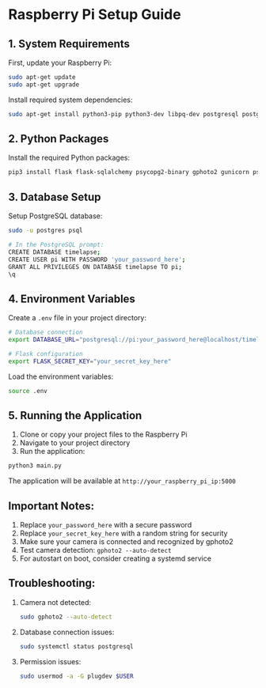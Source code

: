 # Raspberry Pi Setup Guide

## 1. System Requirements
First, update your Raspberry Pi:
```bash
sudo apt-get update
sudo apt-get upgrade
```

Install required system dependencies:
```bash
sudo apt-get install python3-pip python3-dev libpq-dev postgresql postgresql-contrib gphoto2
```

## 2. Python Packages
Install the required Python packages:
```bash
pip3 install flask flask-sqlalchemy psycopg2-binary gphoto2 gunicorn psutil flask-login oauthlib astral flask-wtf email-validator
```

## 3. Database Setup
Setup PostgreSQL database:
```bash
sudo -u postgres psql

# In the PostgreSQL prompt:
CREATE DATABASE timelapse;
CREATE USER pi WITH PASSWORD 'your_password_here';
GRANT ALL PRIVILEGES ON DATABASE timelapse TO pi;
\q
```

## 4. Environment Variables
Create a `.env` file in your project directory:
```bash
# Database connection
export DATABASE_URL="postgresql://pi:your_password_here@localhost/timelapse"

# Flask configuration
export FLASK_SECRET_KEY="your_secret_key_here"
```

Load the environment variables:
```bash
source .env
```

## 5. Running the Application
1. Clone or copy your project files to the Raspberry Pi
2. Navigate to your project directory
3. Run the application:
```bash
python3 main.py
```

The application will be available at `http://your_raspberry_pi_ip:5000`

## Important Notes:
1. Replace `your_password_here` with a secure password
2. Replace `your_secret_key_here` with a random string for security
3. Make sure your camera is connected and recognized by gphoto2
4. Test camera detection: `gphoto2 --auto-detect`
5. For autostart on boot, consider creating a systemd service

## Troubleshooting:
1. Camera not detected:
   ```bash
   sudo gphoto2 --auto-detect
   ```
2. Database connection issues:
   ```bash
   sudo systemctl status postgresql
   ```
3. Permission issues:
   ```bash
   sudo usermod -a -G plugdev $USER
   ```
